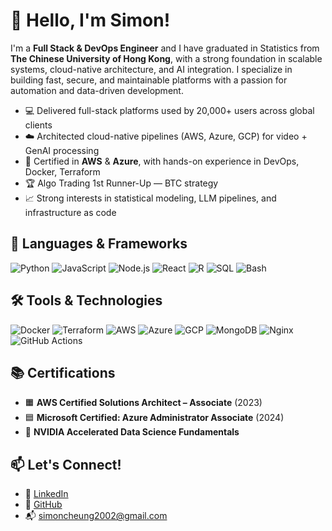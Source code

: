 # 👋 Hello, I'm Simon!

I'm a **Full Stack & DevOps Engineer** and I have graduated in Statistics from **The Chinese University of Hong Kong**, with a strong foundation in scalable systems, cloud-native architecture, and AI integration. I specialize in building fast, secure, and maintainable platforms with a passion for automation and data-driven development.

- 💻 Delivered full-stack platforms used by 20,000+ users across global clients
- ☁️ Architected cloud-native pipelines (AWS, Azure, GCP) for video + GenAI processing
- 🚀 Certified in **AWS** & **Azure**, with hands-on experience in DevOps, Docker, Terraform
- 🏆 Algo Trading 1st Runner-Up — BTC strategy
- 📈 Strong interests in statistical modeling, LLM pipelines, and infrastructure as code


## 🧠 Languages & Frameworks

![Python](https://img.shields.io/badge/Python-3776AB?style=for-the-badge&logo=python&logoColor=white)
![JavaScript](https://img.shields.io/badge/JavaScript-F7DF1E?style=for-the-badge&logo=javascript&logoColor=black)
![Node.js](https://img.shields.io/badge/Node.js-43853D?style=for-the-badge&logo=node.js&logoColor=white)
![React](https://img.shields.io/badge/React-20232A?style=for-the-badge&logo=react&logoColor=61DAFB)
![R](https://img.shields.io/badge/R-grey?style=for-the-badge&logo=R&logoColor=blue)
![SQL](https://img.shields.io/badge/SQL-4479A1?style=for-the-badge&logo=mysql&logoColor=white)
![Bash](https://img.shields.io/badge/Bash-121011?style=for-the-badge&logo=gnu-bash&logoColor=white)


## 🛠️ Tools & Technologies

![Docker](https://img.shields.io/badge/Docker-2496ED?style=for-the-badge&logo=docker&logoColor=white)
![Terraform](https://img.shields.io/badge/Terraform-7B42BC?style=for-the-badge&logo=terraform&logoColor=white)
![AWS](https://img.shields.io/badge/AWS-FF9900?style=for-the-badge&logo=amazonaws&logoColor=white)
![Azure](https://img.shields.io/badge/Azure-0089D6?style=for-the-badge&logo=microsoftazure&logoColor=white)
![GCP](https://img.shields.io/badge/GCP-4285F4?style=for-the-badge&logo=googlecloud&logoColor=white)
![MongoDB](https://img.shields.io/badge/MongoDB-4EA94B?style=for-the-badge&logo=mongodb&logoColor=white)
![Nginx](https://img.shields.io/badge/Nginx-269539?style=for-the-badge&logo=nginx&logoColor=white)
![GitHub Actions](https://img.shields.io/badge/GitHub_Actions-2088FF?style=for-the-badge&logo=githubactions&logoColor=white)


## 📚 Certifications

- 🟧 **AWS Certified Solutions Architect – Associate** (2023)
- 🟦 **Microsoft Certified: Azure Administrator Associate** (2024)
- 🧠 **NVIDIA Accelerated Data Science Fundamentals**
  
## 📫 Let's Connect!

- 🔗 [LinkedIn](https://linkedin.com/in/iamtlcs/)
- 💼 [GitHub](https://github.com/iamtlcs)
- 📬 simoncheung2002@gmail.com
